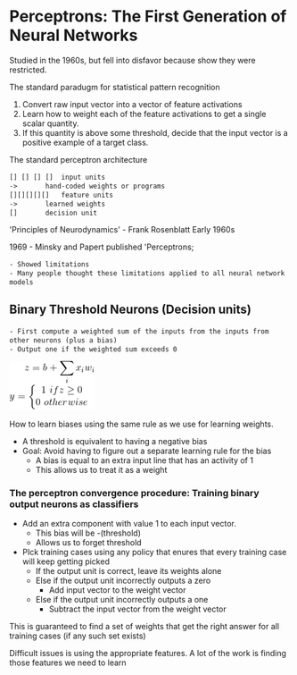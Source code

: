 # Perceptrons: The First Generation of Neural Networks

Studied in the 1960s, but fell into disfavor because show they were restricted.

The standard paradugm for statistical pattern recognition

1. Convert raw input vector into a vector of feature activations
2. Learn how to weight each of the feature activations to get a single scalar quantity.
3. If this quantity is above some threshold, decide that the input vector is a positive example of a target class.

The standard perceptron architecture

```
[] [] [] []  input units
->	     hand-coded weights or programs
[][][][][]   feature units
->	     learned weights
[]	     decision unit
```

'Principles of Neurodynamics' - Frank Rosenblatt Early 1960s

1969 - Minsky and Papert published 'Perceptrons;

	- Showed limitations
	- Many people thought these limitations applied to all neural network models

## Binary Threshold Neurons (Decision units)

	- First compute a weighted sum of the inputs from the inputs from other neurons (plus a bias)
	- Output one if the weighted sum exceeds 0

![binary threshold neuron equation](../resources/binary_threshold_neurons_equation.gif)

How to learn biases using the same rule as we use for learning weights.

- A threshold is equivalent to having a negative bias
- Goal: Avoid having to figure out a separate learning rule for the bias
	- A bias is equal to an extra input line that has an activity of 1
	- This allows us to treat it as a weight

### The perceptron convergence procedure: Training binary output neurons as classifiers

- Add an extra component with value 1 to each input vector.
	- This bias will be -(threshold)
	- Allows us to forget threshold
- PIck training cases using any policy that enures that every training case will keep getting picked
	- If the output unit is correct, leave its weights alone
	- Else if the output unit incorrectly outputs a zero
		- Add input vector to the weight vector
	- Else if the output unit incorrectly outputs a one
		- Subtract the input vector from the weight vector

This is guaranteed to find a set of weights that get the right answer for all training cases (if any such set exists)

Difficult issues is using the appropriate features. A lot of the work is finding those features we need to learn





















